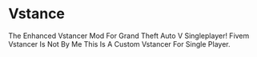 # Vstance
The Enhanced Vstancer Mod For Grand Theft Auto V Singleplayer! Fivem Vstancer Is Not By Me This Is A Custom Vstancer For Single Player.
